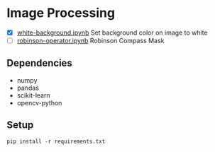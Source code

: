 # Image Processing

- [x] [white-background.ipynb](white-background.ipynb) Set background color on image to white
- [ ] [robinson-operator.ipynb](robinson-operator.ipynb) Robinson Compass Mask

## Dependencies

- numpy
- pandas
- scikit-learn
- opencv-python

## Setup

```shell
pip install -r requirements.txt
```
